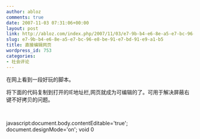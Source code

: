 ```yaml
---
author: abloz
comments: true
date: 2007-11-03 07:31:06+00:00
layout: post
link: http://abloz.com/index.php/2007/11/03/e7-9b-b4-e6-8e-a5-e7-bc-96-e8-be-91-e7-bd-91-e9-a1-b5/
slug: e7-9b-b4-e6-8e-a5-e7-bc-96-e8-be-91-e7-bd-91-e9-a1-b5
title: 直接编辑网页
wordpress_id: 753
categories:
- 社会评论
---
```













在网上看到一段好玩的脚本。




将下面的代码复制到打开的IE地址栏,网页就成为可编辑的了。可用于解决屏蔽右键不好拷贝的问题。




 




javascript:document.body.contentEditable='true';
document.designMode='on'; void 0




